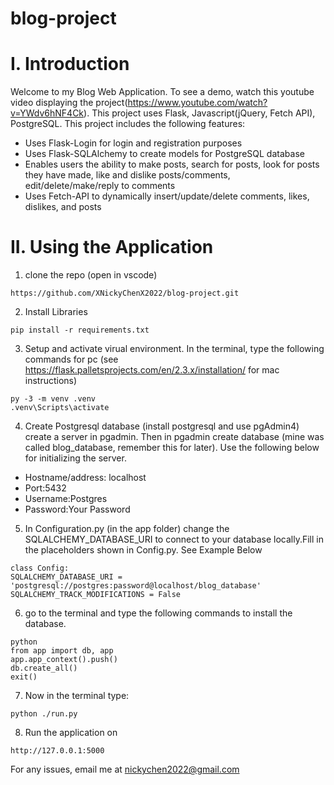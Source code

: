 # blog-project
# I. Introduction
Welcome to my Blog Web Application.
To see a demo, watch this youtube video displaying the project(https://www.youtube.com/watch?v=YWdv6hNF4Ck).
This project uses Flask, Javascript(jQuery, Fetch API), PostgreSQL.
This project includes the following features:
  * Uses Flask-Login for login and registration purposes
  * Uses Flask-SQLAlchemy to create models for PostgreSQL database
  * Enables users the ability to make posts, search for posts, look for posts they have made, like and dislike posts/comments, edit/delete/make/reply to comments
  * Uses Fetch-API to dynamically insert/update/delete comments, likes, dislikes, and posts
# II. Using the Application
1. clone the repo (open in vscode)
```
https://github.com/XNickyChenX2022/blog-project.git
```
2. Install Libraries
```
pip install -r requirements.txt
```
3. Setup and activate virual environment. In the terminal, type the following commands for pc (see https://flask.palletsprojects.com/en/2.3.x/installation/ for mac instructions)
```
py -3 -m venv .venv
.venv\Scripts\activate
```
4. Create Postgresql database (install postgresql and use pgAdmin4) 
create a server in pgadmin. Then in pgadmin create database (mine was called blog_database, remember this for later). Use the following below for initializing the server.
* Hostname/address: localhost
* Port:5432
* Username:Postgres
* Password:Your Password
5. In Configuration.py (in the app folder) change the SQLALCHEMY_DATABASE_URI to connect to your database locally.Fill in the placeholders shown in Config.py. See Example Below
```
class Config:
SQLALCHEMY_DATABASE_URI = 'postgresql://postgres:password@localhost/blog_database'
SQLALCHEMY_TRACK_MODIFICATIONS = False
```

6. go to the terminal and type the following commands to install the database.
```
python
from app import db, app
app.app_context().push()
db.create_all()
exit()
```
7. Now in the terminal type:
```
python ./run.py
```
8. Run the application on
```
http://127.0.0.1:5000
```
For any issues, email me at nickychen2022@gmail.com
